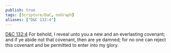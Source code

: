 ```yaml
---
publish: true
tags: [Scripture/DaC, noGraph]
aliases: ["D&C 132:4"]
---
```

[D&C 132:4](https://churchofjesuschrist.org/study/scriptures/dc-testament/dc/132?lang=eng&id=p4#p4) For behold, I reveal unto you a new and an everlasting covenant; and if ye abide not that covenant, then are ye damned; for no one can reject this covenant and be permitted to enter into my glory.
